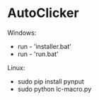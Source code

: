 # AutoClicker

Windows:
- run - 'installer.bat'
- run - 'run.bat'

Linux:
- sudo pip install pynput
- sudo python lc-macro.py
